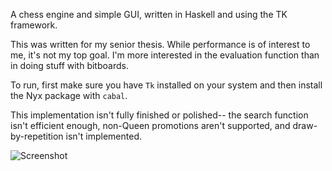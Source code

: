 A chess engine and simple GUI, written in Haskell and using the TK framework.

This was written for my senior thesis. While performance is of interest to me, it's not my top goal. I'm more interested in the evaluation function than in doing stuff with bitboards.

To run, first make sure you have `Tk` installed on your system and then install the Nyx package with `cabal`.

This implementation isn't fully finished or polished-- the search function isn't efficient enough, non-Queen promotions aren't supported, and draw-by-repetition isn't implemented.

![Screenshot](https://i.imgur.com/exoJm1n.png)
